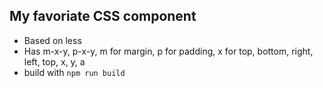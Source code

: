 My favoriate CSS component
---

* Based on less
* Has m-x-y, p-x-y, m for margin, p for padding, x for top, bottom, right, left, top, x, y, a
* build with ```npm run build```
